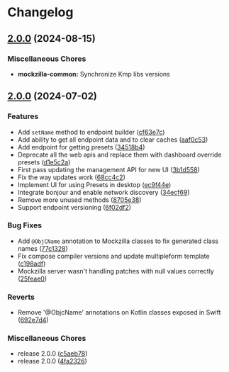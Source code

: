 # Changelog

## [2.0.0](https://github.com/Apadmi-Engineering/Mockzilla/compare/mockzilla-common-v2.0.0...mockzilla-common-v2.0.0) (2024-08-15)


### Miscellaneous Chores

* **mockzilla-common:** Synchronize Kmp libs versions

## [2.0.0](https://github.com/Apadmi-Engineering/Mockzilla/compare/mockzilla-common-v1.2.1-alpha2...mockzilla-common-v2.0.0) (2024-07-02)


### Features

* Add `setName` method to endpoint builder ([cf63e7c](https://github.com/Apadmi-Engineering/Mockzilla/commit/cf63e7c911eb5027cb3a96e18295269651bc7b89))
* Add ability to get all endpoint data and to clear caches ([aaf0c53](https://github.com/Apadmi-Engineering/Mockzilla/commit/aaf0c5326e3570cffca9eb94bb44b994f93cbc40))
* Add endpoint for getting presets ([34518b4](https://github.com/Apadmi-Engineering/Mockzilla/commit/34518b4e605badda1d26bd79bd19cec260daec6b))
* Deprecate all the web apis and replace them with dashboard override presets ([d1e5c2a](https://github.com/Apadmi-Engineering/Mockzilla/commit/d1e5c2ae3a9ff12273623feabe1d7e391766fd02))
* First pass updating the management API for new UI ([3b1d558](https://github.com/Apadmi-Engineering/Mockzilla/commit/3b1d558450928d6d9aef73ee96683a032f1c990a))
* Fix the way updates work ([68cc4c2](https://github.com/Apadmi-Engineering/Mockzilla/commit/68cc4c215c8adef63b7651b295948656aa4fcff0))
* Implement UI for using Presets in desktop ([ec9f44e](https://github.com/Apadmi-Engineering/Mockzilla/commit/ec9f44ee0cf18835c55841d35e02dba55cffd0f4))
* Integrate bonjour and enable network discovery ([34ecf69](https://github.com/Apadmi-Engineering/Mockzilla/commit/34ecf6923db72438df826ef1593d3a946176eebc))
* Remove more unused methods ([8705e38](https://github.com/Apadmi-Engineering/Mockzilla/commit/8705e38829af203989c72f1092d5f515c3111d24))
* Support endpoint versioning ([6f02df2](https://github.com/Apadmi-Engineering/Mockzilla/commit/6f02df25d33c8453e6e43f577bafc34756ad6f55))


### Bug Fixes

* Add `@ObjCName` annotation to Mockzilla classes to fix generated class names ([77c1328](https://github.com/Apadmi-Engineering/Mockzilla/commit/77c13282781ccb67ad7979f0c613a7cd83348f22))
* Fix compose compiler versions and update multipleform template ([c198adf](https://github.com/Apadmi-Engineering/Mockzilla/commit/c198adfbee403ed53757cbb0e4de636409b31b1b))
* Mockzilla server wasn't handling patches with null values correctly ([25feae0](https://github.com/Apadmi-Engineering/Mockzilla/commit/25feae036792b0123c60c8128e3ee4f490d0c7c4))


### Reverts

* Remove '@ObjcName' annotations on Kotlin classes exposed in Swift ([692e7d4](https://github.com/Apadmi-Engineering/Mockzilla/commit/692e7d404f9cf39f42c96f21445111600214b74d))


### Miscellaneous Chores

* release 2.0.0 ([c5aeb78](https://github.com/Apadmi-Engineering/Mockzilla/commit/c5aeb78c070a0dcee855920b6f0dce1966b98245))
* release 2.0.0 ([4fa2326](https://github.com/Apadmi-Engineering/Mockzilla/commit/4fa2326c45a13f764dbe8549cf91bae36db85a1b))
